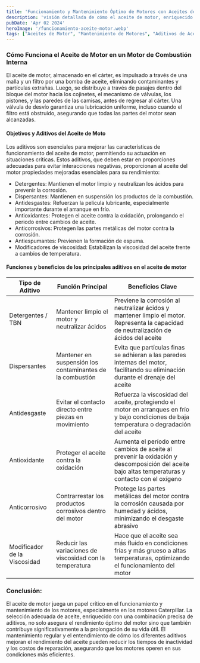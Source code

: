 ```yaml
---
title: 'Funcionamiento y Mantenimiento Óptimo de Motores con Aceites de Motor Especializados'
description: 'visión detallada de cómo el aceite de motor, enriquecido con aditivos específicos, contribuye al rendimiento óptimo y a la prolongación de la vida útil de los motores, con un enfoque especial en los motores Caterpillar'
pubDate: 'Apr 02 2024'
heroImage: '/funcionamiento-aceite-motor.webp'
tags: ["Aceites de Motor", "Mantenimiento de Motores", "Aditivos de Aceite"]
---
```

### Cómo Funciona el Aceite de Motor en un Motor de Combustión Interna
El aceite de motor, almacenado en el cárter, es impulsado a través de una malla y un filtro por una bomba de aceite, eliminando contaminantes y partículas extrañas. Luego, se distribuye a través de pasajes dentro del bloque del motor hacia los cojinetes, el mecanismo de válvulas, los pistones, y las paredes de las camisas, antes de regresar al cárter. Una válvula de desvío garantiza una lubricación uniforme, incluso cuando el filtro está obstruido, asegurando que todas las partes del motor sean alcanzadas.
#### Objetivos y Aditivos del Aceite de Moto
Los aditivos son esenciales para mejorar las características de funcionamiento del aceite de motor, permitiendo su actuación en situaciones críticas. Estos aditivos, que deben estar en proporciones adecuadas para evitar interacciones negativas, proporcionan al aceite del motor propiedades mejoradas esenciales para su rendimiento:
- Detergentes: Mantienen el motor limpio y neutralizan los ácidos para prevenir la corrosión.
- Dispersantes: Mantienen en suspensión los productos de la combustión.
- Antidesgastes: Refuerzan la película lubricante, especialmente importante durante el arranque en frío.
- Antioxidantes: Protegen el aceite contra la oxidación, prolongando el periodo entre cambios de aceite.
- Anticorrosivos: Protegen las partes metálicas del motor contra la corrosión.
- Antiespumantes: Previenen la formación de espuma.
- Modificadores de viscosidad: Estabilizan la viscosidad del aceite frente a cambios de temperatura.

#### Funciones y beneficios de los principales aditivos en el aceite de motor

|Tipo de Aditivo|Función Principal|Beneficios Clave|
|---------------|-----------------|----------------|
|Detergentes / TBN|	Mantener limpio el motor y neutralizar ácidos|Previene la corrosión al neutralizar ácidos y mantener limpio el motor. Representa la capacidad de neutralización de ácidos del aceite|
|Dispersantes|Mantener en suspensión los contaminantes de la combustión|Evita que partículas finas se adhieran a las paredes internas del motor, facilitando su eliminación durante el drenaje del aceite|
|Antidesgaste|Evitar el contacto directo entre piezas en movimiento|Refuerza la viscosidad del aceite, protegiendo el motor en arranques en frío y bajo condiciones de baja temperatura o degradación del aceite|
|Antioxidante|Proteger el aceite contra la oxidación|Aumenta el período entre cambios de aceite al prevenir la oxidación y descomposición del aceite bajo altas temperaturas y contacto con el oxígeno|
|Anticorrosivo|Contrarrestar los productos corrosivos dentro del motor|Protege las partes metálicas del motor contra la corrosión causada por humedad y ácidos, minimizando el desgaste abrasivo|
|Modificador de la Viscosidad|Reducir las variaciones de viscosidad con la temperatura|Hace que el aceite sea más fluido en condiciones frías y más grueso a altas temperaturas, optimizando el funcionamiento del motor|
### Conclusión:
El aceite de motor juega un papel crítico en el funcionamiento y mantenimiento de los motores, especialmente en los motores Caterpillar. La selección adecuada de aceite, enriquecido con una combinación precisa de aditivos, no solo asegura el rendimiento óptimo del motor sino que también contribuye significativamente a la prolongación de su vida útil. El mantenimiento regular y el entendimiento de cómo los diferentes aditivos mejoran el rendimiento del aceite pueden reducir los tiempos de inactividad y los costos de reparación, asegurando que los motores operen en sus condiciones más eficientes.
